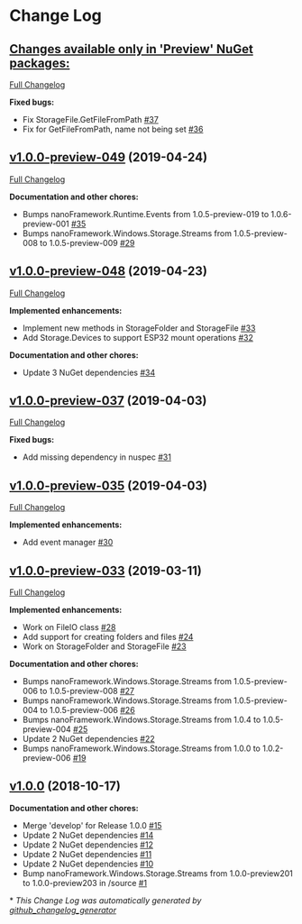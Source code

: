 # Change Log

## [**Changes available only in 'Preview' NuGet packages:**](https://github.com/nanoframework/lib-Windows.Storage/tree/HEAD)

[Full Changelog](https://github.com/nanoframework/lib-Windows.Storage/compare/v1.0.0-preview-049...HEAD)

**Fixed bugs:**

- Fix StorageFile.GetFileFromPath [\#37](https://github.com/nanoframework/lib-Windows.Storage/pull/37)
- Fix for GetFileFromPath, name not being set [\#36](https://github.com/nanoframework/lib-Windows.Storage/pull/36)

## [v1.0.0-preview-049](https://github.com/nanoframework/lib-Windows.Storage/tree/v1.0.0-preview-049) (2019-04-24)
[Full Changelog](https://github.com/nanoframework/lib-Windows.Storage/compare/v1.0.0-preview-048...v1.0.0-preview-049)

**Documentation and other chores:**

- Bumps nanoFramework.Runtime.Events from 1.0.5-preview-019 to 1.0.6-preview-001 [\#35](https://github.com/nanoframework/lib-Windows.Storage/pull/35)
- Bumps nanoFramework.Windows.Storage.Streams from 1.0.5-preview-008 to 1.0.5-preview-009 [\#29](https://github.com/nanoframework/lib-Windows.Storage/pull/29)

## [v1.0.0-preview-048](https://github.com/nanoframework/lib-Windows.Storage/tree/v1.0.0-preview-048) (2019-04-23)
[Full Changelog](https://github.com/nanoframework/lib-Windows.Storage/compare/v1.0.0-preview-037...v1.0.0-preview-048)

**Implemented enhancements:**

- Implement new methods in StorageFolder and StorageFile [\#33](https://github.com/nanoframework/lib-Windows.Storage/pull/33)
- Add Storage.Devices to support ESP32 mount operations [\#32](https://github.com/nanoframework/lib-Windows.Storage/pull/32)

**Documentation and other chores:**

- Update 3 NuGet dependencies [\#34](https://github.com/nanoframework/lib-Windows.Storage/pull/34)

## [v1.0.0-preview-037](https://github.com/nanoframework/lib-Windows.Storage/tree/v1.0.0-preview-037) (2019-04-03)
[Full Changelog](https://github.com/nanoframework/lib-Windows.Storage/compare/v1.0.0-preview-035...v1.0.0-preview-037)

**Fixed bugs:**

- Add missing dependency in nuspec [\#31](https://github.com/nanoframework/lib-Windows.Storage/pull/31)

## [v1.0.0-preview-035](https://github.com/nanoframework/lib-Windows.Storage/tree/v1.0.0-preview-035) (2019-04-03)
[Full Changelog](https://github.com/nanoframework/lib-Windows.Storage/compare/v1.0.0-preview-033...v1.0.0-preview-035)

**Implemented enhancements:**

- Add event manager [\#30](https://github.com/nanoframework/lib-Windows.Storage/pull/30)

## [v1.0.0-preview-033](https://github.com/nanoframework/lib-Windows.Storage/tree/v1.0.0-preview-033) (2019-03-11)
[Full Changelog](https://github.com/nanoframework/lib-Windows.Storage/compare/v1.0.0...v1.0.0-preview-033)

**Implemented enhancements:**

- Work on FileIO class [\#28](https://github.com/nanoframework/lib-Windows.Storage/pull/28)
- Add support for creating folders and files [\#24](https://github.com/nanoframework/lib-Windows.Storage/pull/24)
- Work on StorageFolder and StorageFile [\#23](https://github.com/nanoframework/lib-Windows.Storage/pull/23)

**Documentation and other chores:**

- Bumps nanoFramework.Windows.Storage.Streams from 1.0.5-preview-006 to 1.0.5-preview-008 [\#27](https://github.com/nanoframework/lib-Windows.Storage/pull/27)
- Bumps nanoFramework.Windows.Storage.Streams from 1.0.5-preview-004 to 1.0.5-preview-006 [\#26](https://github.com/nanoframework/lib-Windows.Storage/pull/26)
- Bumps nanoFramework.Windows.Storage.Streams from 1.0.4 to 1.0.5-preview-004 [\#25](https://github.com/nanoframework/lib-Windows.Storage/pull/25)
- Update 2 NuGet dependencies [\#22](https://github.com/nanoframework/lib-Windows.Storage/pull/22)
- Bumps nanoFramework.Windows.Storage.Streams from 1.0.0 to 1.0.2-preview-006 [\#19](https://github.com/nanoframework/lib-Windows.Storage/pull/19)

## [v1.0.0](https://github.com/nanoframework/lib-Windows.Storage/tree/v1.0.0) (2018-10-17)
**Documentation and other chores:**

- Merge 'develop' for Release 1.0.0 [\#15](https://github.com/nanoframework/lib-Windows.Storage/pull/15)
- Update 2 NuGet dependencies [\#14](https://github.com/nanoframework/lib-Windows.Storage/pull/14)
- Update 2 NuGet dependencies [\#12](https://github.com/nanoframework/lib-Windows.Storage/pull/12)
- Update 2 NuGet dependencies [\#11](https://github.com/nanoframework/lib-Windows.Storage/pull/11)
- Update 2 NuGet dependencies [\#10](https://github.com/nanoframework/lib-Windows.Storage/pull/10)
- Bump nanoFramework.Windows.Storage.Streams from 1.0.0-preview201 to 1.0.0-preview203 in /source [\#1](https://github.com/nanoframework/lib-Windows.Storage/pull/1)



\* *This Change Log was automatically generated by [github_changelog_generator](https://github.com/skywinder/Github-Changelog-Generator)*